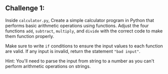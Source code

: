 ## Challenge 1:


Inside `calculator.py`, Create a simple calculator program in Python that performs basic arithmetic operations using functions. Adjust the four functions `add`, `subtract`, `multiply`, and `divide` with the correct code to make them function properly.

Make sure to write `if` conditions to ensure the input values to each function are valid. If any input is invalid, return the statement `"bad input"`. 

Hint: You'll need to parse the input from string to a number as you can't perform arithmetic operations on strings.